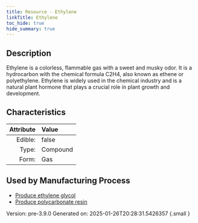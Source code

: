 ```yaml
---
title: Resource - Ethylene
linkTitle: Ethylene
toc_hide: true
hide_summary: true
---
```


## Description
&#10;&#9;&#9;Ethylene is a colorless, flammable gas with a sweet and musky odor. &#10;&#9;&#9;It is a hydrocarbon with the chemical formula C2H4, also known as ethene &#10;&#9;&#9;or polyethylene. Ethylene is widely used in the chemical industry and is &#10;&#9;&#9;a natural plant hormone that plays a crucial role in plant growth and &#10;&#9;&#9;development.&#10;&#9;

## Characteristics

| Attribute      | Value |
|--------:|:------|
|Edible:|false|
|Type:|Compound|
|Form:|Gas|
 

## Used by Manufacturing Process

- [Produce ethylene glycol](/docs/definitions/process/produce-ethylene-glycol)
- [Produce polycarbonate resin](/docs/definitions/process/produce-polycarbonate-resin)


    

Version: pre-3.9.0 Generated on: 2025-01-26T20:28:31.5426357
{.small }
